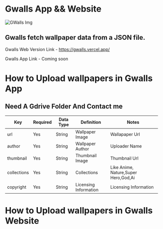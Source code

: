 # Gwalls App && Website

![GWalls Img](\_github_img\1.webp "Banner")


## Gwalls fetch wallpaper data from a JSON file.

Gwalls Web Version Link - https://gwalls.vercel.app/

Gwalls App Link - Coming soon 



# How to Upload wallpapers in Gwalls App
   ## Need A Gdrive Folder And Contact me 



|  Key |  Required |  Data Type | Definition  |Notes   |
|---|---            |---               |---   |---     |
| url   |    Yes | 	String  | Wallpaper Image  |  Wallapaper Url |
| author  |  Yes | 	String  |Wallpaper Author   | Uploader Name  |
| thumbnail  | Yes  |	String   | Thumbnail Image  | Thumbnail Url  |
| collections  | Yes  |	String  |  Collections	 | Like Anime, Nature,Super Hero,God,Ai  |
| copyright  |  Yes |  	String | Licensing Information  |Licensing Information  

# How to Upload wallpapers in Gwalls Website